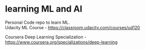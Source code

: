 # learning ML and AI
Personal Code repo to learn ML.  
Udacity ML Course - https://classroom.udacity.com/courses/ud120
  
Coursera Deep Learning Specialization - https://www.coursera.org/specializations/deep-learning
